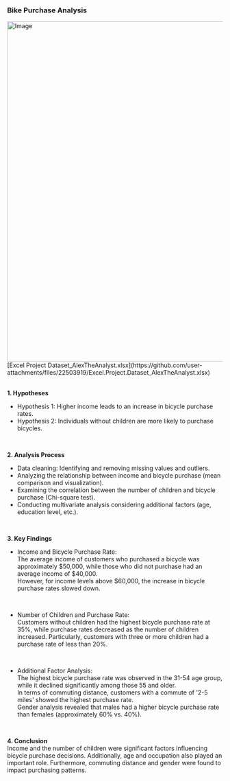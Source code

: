 ### **Bike Purchase Analysis</br>**
<img width="1122" height="793" alt="Image" src="https://github.com/user-attachments/assets/5907dc5b-f7bb-47e7-90fc-b3dd0fd0bddd" />
</br>
[Excel Project Dataset_AlexTheAnalyst.xlsx](https://github.com/user-attachments/files/22503919/Excel.Project.Dataset_AlexTheAnalyst.xlsx)</br>

</br>


**1. Hypotheses</br>**

- Hypothesis 1: Higher income leads to an increase in bicycle purchase rates.</br>
- Hypothesis 2: Individuals without children are more likely to purchase bicycles.</br>

</br>

**2. Analysis Process</br>**

- Data cleaning: Identifying and removing missing values and outliers.</br>
- Analyzing the relationship between income and bicycle purchase (mean comparison and visualization).</br>
- Examining the correlation between the number of children and bicycle purchase (Chi-square test).</br>
- Conducting multivariate analysis considering additional factors (age, education level, etc.).</br>
</br>

**3. Key Findings**</br>

- Income and Bicycle Purchase Rate:</br>
The average income of customers who purchased a bicycle was approximately $50,000, while those who did not purchase had an average income of $40,000.</br>
However, for income levels above $60,000, the increase in bicycle purchase rates slowed down.</br>
</br>

- Number of Children and Purchase Rate:</br>
Customers without children had the highest bicycle purchase rate at 35%, while purchase rates decreased as the number of children increased.
Particularly, customers with three or more children had a purchase rate of less than 20%.</br>
</br>

- Additional Factor Analysis:</br>
The highest bicycle purchase rate was observed in the 31-54 age group, while it declined significantly among those 55 and older.</br>
In terms of commuting distance, customers with a commute of '2-5 miles' showed the highest purchase rate.</br>
Gender analysis revealed that males had a higher bicycle purchase rate than females (approximately 60% vs. 40%).</br>
</br>

**4. Conclusion</br>**
Income and the number of children were significant factors influencing bicycle purchase decisions. Additionally, age and occupation also played an important role. Furthermore, commuting distance and gender were found to impact purchasing patterns.</br>
